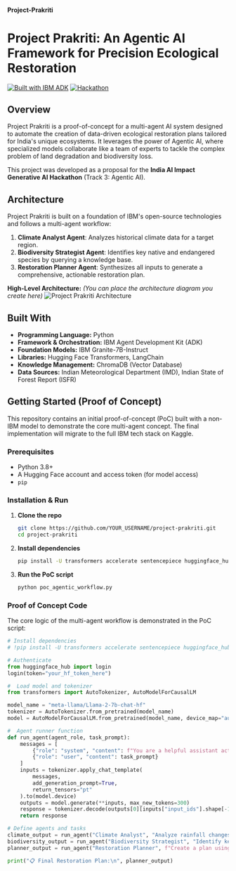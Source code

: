 #### Project-Prakriti
# Project Prakriti: An Agentic AI Framework for Precision Ecological Restoration

[![Built with IBM ADK](https://img.shields.io/badge/Built%20with-IBM%20ADK-blue.svg)](https://github.com/IBM/agent-development-kit)
[![Hackathon](https://img.shields.io/badge/India-AI%20Impact%20Hackathon-orange.svg)](https://iisc-ibm-india-ai-impact.devpost.com/)

##  Overview

Project Prakriti is a proof-of-concept for a multi-agent AI system designed to automate the creation of data-driven ecological restoration plans tailored for India's unique ecosystems. It leverages the power of Agentic AI, where specialized models collaborate like a team of experts to tackle the complex problem of land degradation and biodiversity loss.

This project was developed as a proposal for the **India AI Impact Generative AI Hackathon** (Track 3: Agentic AI).

##  Architecture

Project Prakriti is built on a foundation of IBM's open-source technologies and follows a multi-agent workflow:

1.  **Climate Analyst Agent**: Analyzes historical climate data for a target region.
2.  **Biodiversity Strategist Agent**: Identifies key native and endangered species by querying a knowledge base.
3.  **Restoration Planner Agent**: Synthesizes all inputs to generate a comprehensive, actionable restoration plan.

**High-Level Architecture:**
*(You can place the architecture diagram you create here)*
![Project Prakriti Architecture](./assets/architecture-diagram.png) <!-- Link to your image -->

##  Built With

*   **Programming Language:** Python
*   **Framework & Orchestration:** IBM Agent Development Kit (ADK)
*   **Foundation Models:** IBM Granite-7B-Instruct
*   **Libraries:** Hugging Face Transformers, LangChain
*   **Knowledge Management:** ChromaDB (Vector Database)
*   **Data Sources:** Indian Meteorological Department (IMD), Indian State of Forest Report (ISFR)

##  Getting Started (Proof of Concept)

This repository contains an initial proof-of-concept (PoC) built with a non-IBM model to demonstrate the core multi-agent concept. The final implementation will migrate to the full IBM tech stack on Kaggle.

### Prerequisites

*   Python 3.8+
*   A Hugging Face account and access token (for model access)
*   `pip`

### Installation & Run

1.  **Clone the repo**
    ```bash
    git clone https://github.com/YOUR_USERNAME/project-prakriti.git
    cd project-prakriti
    ```

2.  **Install dependencies**
    ```bash
    pip install -U transformers accelerate sentencepiece huggingface_hub
    ```

3.  **Run the PoC script**
    ```bash
    python poc_agentic_workflow.py
    ```

### Proof of Concept Code

The core logic of the multi-agent workflow is demonstrated in the PoC script:

```python
# Install dependencies
# !pip install -U transformers accelerate sentencepiece huggingface_hub

# Authenticate
from huggingface_hub import login
login(token="your_hf_token_here")

#  Load model and tokenizer
from transformers import AutoTokenizer, AutoModelForCausalLM

model_name = "meta-llama/Llama-2-7b-chat-hf"
tokenizer = AutoTokenizer.from_pretrained(model_name)
model = AutoModelForCausalLM.from_pretrained(model_name, device_map="auto")

#  Agent runner function
def run_agent(agent_role, task_prompt):
    messages = [
        {"role": "system", "content": f"You are a helpful assistant acting as a {agent_role}."},
        {"role": "user", "content": task_prompt}
    ]
    inputs = tokenizer.apply_chat_template(
        messages,
        add_generation_prompt=True,
        return_tensors="pt"
    ).to(model.device)
    outputs = model.generate(**inputs, max_new_tokens=300)
    response = tokenizer.decode(outputs[0][inputs["input_ids"].shape[-1]:], skip_special_tokens=True)
    return response

# Define agents and tasks
climate_output = run_agent("Climate Analyst", "Analyze rainfall changes in the Aravalli ecosystem.")
biodiversity_output = run_agent("Biodiversity Strategist", "Identify key endangered species in the Aravallis.")
planner_output = run_agent("Restoration Planner", f"Create a plan using:\nCLIMATE: {climate_output}\nBIO: {biodiversity_output}")

print("📋 Final Restoration Plan:\n", planner_output)
